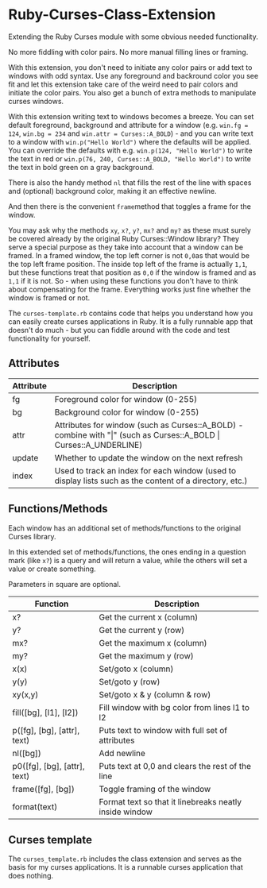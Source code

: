 # Ruby-Curses-Class-Extension
Extending the Ruby Curses module with some obvious needed functionality.

No more fiddling with color pairs. No more manual filling lines or framing.

With this extension, you don't need to initiate any color pairs or add text to
windows with odd syntax. Use any foreground and backround color you see fit
and let this extension take care of the weird need to pair colors and initiate
the color pairs. You also get a bunch of extra methods to manipulate curses
windows.

With this extension writing text to windows becomes a breeze. You can set
default foreground, background and attribute for a window (e.g. `win.fg =
124`, `win.bg = 234` and `win.attr = Curses::A_BOLD`) - and you can write text
to a window with `win.p("Hello World")` where the defaults will be applied.
You can override the defaults with e.g. `win.p(124, "Hello World")` to write
the text in red or `win.p(76, 240, Curses::A_BOLD, "Hello World")` to write
the text in bold green on a gray background. 

There is also the handy method `nl` that fills the rest of the line with
spaces and (optional) background color, making it an effective newline.

And then there is the convenient `frame`method that toggles a frame for the
window.

You may ask why the methods `xy`, `x?`, `y?`, `mx?` and `my?` as these must
surely be covered already by the original Ruby Curses::Window library? They
serve a special purpose as they take into account that a window can be framed.
In a framed window, the top left corner is not `0,0`as that would be the top
left frame position. The inside top left of the frame is actually `1,1`, but
these functions treat that position as `0,0` if the window is framed and as
`1,1` if it is not. So - when using these functions you don't have to think
about compensating for the frame. Everything works just fine whether the
window is framed or not.

The `curses-template.rb` contains code that helps you understand how you can
easily create curses applications in Ruby. It is a fully runnable app that
doesn't do much - but you can fiddle around with the code and test
functionality for yourself. 

## Attributes
Attribute           | Description
--------------------|--------------------------------------------------------
fg                  | Foreground color for window (0-255)
bg                  | Background color for window (0-255)
attr                | Attributes for window (such as Curses::A_BOLD) - combine with "\|" (such as Curses::A_BOLD \| Curses::A_UNDERLINE)
update				| Whether to update the window on the next refresh
index				| Used to track an index for each window (used to display lists such as the content of a directory, etc.)

## Functions/Methods
Each window has an additional set of methods/functions to the original Curses library.

In this extended set of methods/functions, the ones ending in a question mark
(like `x?`) is a query and will return a value, while the others will set a
value or create something.

Parameters in square are optional.

Function					 | Description
-----------------------------|-------------------------------------------------------
x?							 | Get the current x (column)
y?							 | Get the current y (row)
mx?							 | Get the maximum x (column)
my?							 | Get the maximum y (row)
x(x)						 | Set/goto x (column)
y(y)						 | Set/goto y (row)
xy(x,y)						 | Set/goto x & y (column & row)
fill([bg], [l1], [l2])		 | Fill window with bg color from lines l1 to l2
p([fg], [bg], [attr], text)	 | Puts text to window with full set of attributes
nl([bg])					 | Add newline
p0([fg], [bg], [attr], text) | Puts text at 0,0 and clears the rest of the line
frame([fg], [bg])			 | Toggle framing of the window
format(text)				 | Format text so that it linebreaks neatly inside window

## Curses template
The `curses_template.rb` includes the class extension and serves as the basis for my curses applications. It is a runnable curses application that does nothing.
